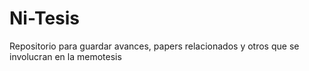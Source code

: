 # Ni-Tesis
Repositorio para guardar avances, papers relacionados y otros que se involucran en la memotesis
